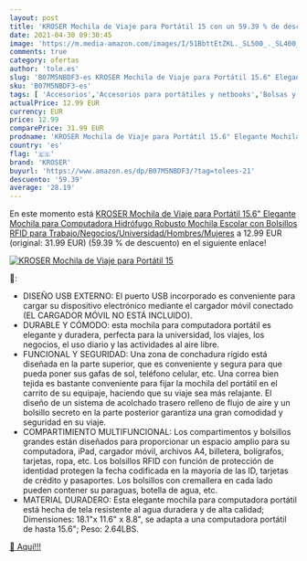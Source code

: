 ```yaml
---
layout: post
title: 'KROSER Mochila de Viaje para Portátil 15 con un 59.39 % de descuento'
date: 2021-04-30 09:30:45
image: 'https://m.media-amazon.com/images/I/51BbttEtZKL._SL500_._SL400_.jpg'
comments: true
category: ofertas
author: 'tole.es'
slug: 'B07M5NBDF3-es KROSER Mochila de Viaje para Portátil 15.6" Elegante...'
sku: 'B07M5NBDF3-es'
tags: [ 'Accesorios','Accesorios para portátiles y netbooks','Bolsas y fundas para portátiles y netbooks','Informática','Mochilas para portátiles y netbooks','escolar','kroser','mochila', ]
actualPrice: 12.99 EUR
currency: EUR
price: 12.99
comparePrice: 31.99 EUR
prodname: 'KROSER Mochila de Viaje para Portátil 15.6" Elegante Mochila para Computadora Hidrófugo Robusto Mochila Escolar con Bolsillos RFID para Trabajo/Negocios/Universidad/Hombres/Mujeres'
country: 'es'
flag: '🇪🇸'
brand: 'KROSER'
buyurl: 'https://www.amazon.es/dp/B07M5NBDF3/?tag=tolees-21'
descuento: '59.39'
average: '28.19'
---
```


En este momento está [KROSER Mochila de Viaje para Portátil 15.6" Elegante Mochila para Computadora Hidrófugo Robusto Mochila Escolar con Bolsillos RFID para Trabajo/Negocios/Universidad/Hombres/Mujeres](https://www.amazon.es/dp/B07M5NBDF3/?tag=tolees-21) a 12.99 EUR (original: 31.99 EUR) (59.39 %  de descuento) en el siguiente enlace!

[![KROSER Mochila de Viaje para Portátil 15](https://m.media-amazon.com/images/I/51BbttEtZKL._SL500_._SL400_.jpg)](https://www.amazon.es/dp/B07M5NBDF3/?tag=tolees-21)

🔎:

- DISEÑO USB EXTERNO: El puerto USB incorporado es conveniente para cargar su dispositivo electrónico mediante el cargador móvil conectado (EL CARGADOR MÓVIL NO ESTÁ INCLUIDO).
- DURABLE Y CÓMODO: esta mochila para computadora portátil es elegante y duradera, perfecta para la universidad, los viajes, los negocios, el uso diario y las actividades al aire libre.
- FUNCIONAL Y SEGURIDAD: Una zona de conchadura rígido está diseñada en la parte superior, que es conveniente y segura para que pueda poner sus gafas de sol, teléfono celular, etc. Una correa bien tejida es bastante conveniente para fijar la mochila del portátil en el carrito de su equipaje, haciendo que su viaje sea más relajante. El diseño de un sistema de acolchado trasero relleno de flujo de aire y un bolsillo secreto en la parte posterior garantiza una gran comodidad y seguridad en su viaje.
- COMPARTIMIENTO MULTIFUNCIONAL: Los compartimentos y bolsillos grandes están diseñados para proporcionar un espacio amplio para su computadora, iPad, cargador móvil, archivos A4, billetera, bolígrafos, tarjetas, ropa, etc. Los bolsillos RFID con función de protección de identidad protegen la fecha codificada en la mayoría de las ID, tarjetas de crédito y pasaportes. Los bolsillos con cremallera en cada lado pueden contener su paraguas, botella de agua, etc.
- MATERIAL DURADERO: Esta elegante mochila para computadora portátil está hecha de tela resistente al agua duradera y de alta calidad; Dimensiones: 18.1"x 11.6" x 8.8", se adapta a una computadora portátil de hasta 15.6"; Peso: 2.64LBS.

[🛒 Aquí!!!](https://www.amazon.es/dp/B07M5NBDF3/?tag=tolees-21)
